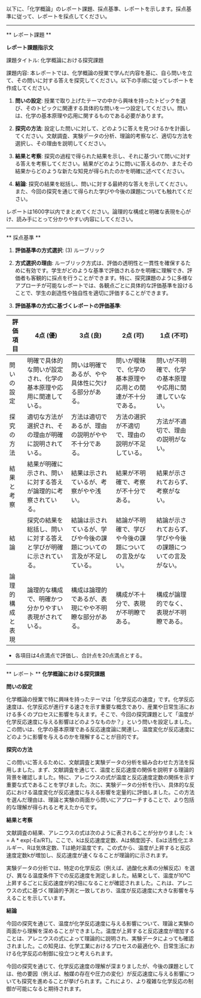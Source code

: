以下に、「化学概論」のレポート課題、採点基準、レポートを示します。採点基準に従って、レポートを採点してください。

---------------------------------------
** レポート課題 **

**レポート課題指示文**

課題タイトル: 化学概論における探究課題

課題内容: 本レポートでは、化学概論の授業で学んだ内容を基に、自ら問いを立て、その問いに対する答えを探究してください。以下の手順に従ってレポートを作成してください。

1. **問いの設定**: 授業で取り上げたテーマの中から興味を持ったトピックを選び、そのトピックに関連する具体的な問いを一つ設定してください。問いは、化学の基本原理や応用に関するものである必要があります。

2. **探究の方法**: 設定した問いに対して、どのように答えを見つけるかを計画してください。文献調査、実験データの分析、理論的考察など、適切な方法を選択し、その理由を説明してください。

3. **結果と考察**: 探究の過程で得られた結果を示し、それに基づいて問いに対する答えを考察してください。結果がどのように問いに答えるのか、またその結果からどのような新たな知見が得られたのかを明確に述べてください。

4. **結論**: 探究の結果を総括し、問いに対する最終的な答えを示してください。また、今回の探究を通じて得られた学びや今後の課題についても触れてください。

レポートは1600字以内でまとめてください。論理的な構成と明確な表現を心がけ、読み手にとって分かりやすい内容にしてください。

---------------------------------------
** 採点基準 **

1. **評価基準の方式選択**: (3) ルーブリック

2. **方式選択の理由**: ルーブリック方式は、評価の透明性と一貫性を確保するために有効です。学生がどのような基準で評価されるかを明確に理解でき、評価者も客観的に採点を行うことができます。特に、探究課題のように多様なアプローチが可能なレポートでは、各観点ごとに具体的な評価基準を設けることで、学生の創造性や独自性を適切に評価することができます。

3. **評価基準の方式に基づくレポートの評価基準**:

| 評価項目       | 4点 (優)                                                                 | 3点 (良)                                                               | 2点 (可)                                                               | 1点 (不可)                                                             |
|----------------|---------------------------------------------------------------------------|------------------------------------------------------------------------|------------------------------------------------------------------------|------------------------------------------------------------------------|
| 問いの設定     | 明確で具体的な問いが設定され、化学の基本原理や応用に関連している。       | 問いは明確であるが、やや具体性に欠ける部分がある。                     | 問いが曖昧で、化学の基本原理や応用との関連が不十分である。             | 問いが不明確で、化学の基本原理や応用に関連していない。                 |
| 探究の方法     | 適切な方法が選択され、その理由が明確に説明されている。                   | 方法は適切であるが、理由の説明がやや不十分である。                     | 方法の選択が不適切で、理由の説明が不足している。                       | 方法が不適切で、理由の説明がない。                                     |
| 結果と考察     | 結果が明確に示され、問いに対する答えが論理的に考察されている。           | 結果は示されているが、考察がやや浅い。                                 | 結果が不明確で、考察が不十分である。                                   | 結果が示されておらず、考察がない。                                     |
| 結論           | 探究の結果を総括し、問いに対する答えと学びが明確に示されている。         | 結論は示されているが、学びや今後の課題についての言及が不足している。   | 結論が不明確で、学びや今後の課題についての言及がない。                 | 結論が示されておらず、学びや今後の課題についての言及がない。           |
| 論理的構成と表現 | 論理的な構成で、明確かつ分かりやすい表現がされている。                   | 構成は論理的であるが、表現にやや不明瞭な部分がある。                   | 構成が不十分で、表現が不明瞭である。                                   | 構成が論理的でなく、表現が不明瞭である。                               |

- 各項目は4点満点で評価し、合計点を20点満点とする。

---------------------------------------
** レポート **
**化学概論における探究課題**

**問いの設定**

化学概論の授業で特に興味を持ったテーマは「化学反応の速度」です。化学反応速度は、化学反応が進行する速さを示す重要な概念であり、産業や日常生活における多くのプロセスに影響を与えます。そこで、今回の探究課題として「温度が化学反応速度に与える影響はどのようなものか？」という問いを設定しました。この問いは、化学の基本原理である反応速度論に関連し、温度変化が反応速度にどのように影響を与えるのかを理解することが目的です。

**探究の方法**

この問いに答えるために、文献調査と実験データの分析を組み合わせた方法を採用しました。まず、文献調査を通じて、温度と反応速度の関係を説明する理論的背景を確認しました。特に、アレニウスの式が温度と反応速度定数の関係を示す重要な式であることを学びました。次に、実験データの分析を行い、具体的な反応における温度変化が反応速度に与える影響を定量的に評価しました。この方法を選んだ理由は、理論と実験の両面から問いにアプローチすることで、より包括的な理解が得られると考えたからです。

**結果と考察**

文献調査の結果、アレニウスの式は次のように表されることが分かりました：k = A * exp(-Ea/RT)。ここで、kは反応速度定数、Aは頻度因子、Eaは活性化エネルギー、Rは気体定数、Tは絶対温度です。この式から、温度が上昇すると反応速度定数kが増加し、反応速度が速くなることが理論的に示されます。

実験データの分析では、特定の化学反応（例えば、過酸化水素の分解反応）を選び、異なる温度条件下での反応速度を測定しました。結果として、温度が10℃上昇するごとに反応速度が約2倍になることが確認されました。これは、アレニウスの式に基づく理論的予測と一致しており、温度が反応速度に大きな影響を与えることを示しています。

**結論**

今回の探究を通じて、温度が化学反応速度に与える影響について、理論と実験の両面から理解を深めることができました。温度が上昇すると反応速度が増加することは、アレニウスの式によって理論的に説明され、実験データによっても確認されました。この知見は、化学工業におけるプロセスの最適化や、日常生活における化学反応の制御に役立つと考えられます。

今回の探究を通じて、化学反応速度の理解が深まりましたが、今後の課題としては、他の要因（例えば、触媒の存在や圧力の変化）が反応速度に与える影響についても探究を進めることが挙げられます。これにより、より複雑な化学反応の制御が可能になると期待されます。

